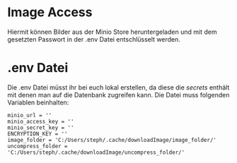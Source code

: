 # Image Access

Hiermit können Bilder aus der Minio Store heruntergeladen und mit dem gesetzten Passwort in der .env Datei entschlüsselt werden.

# .env Datei
Die .env Datei müsst ihr bei euch lokal erstellen, da diese die *secrets* enthält mit denen man auf die Datenbank zugreifen kann.
Die Datei muss folgenden Variablen beinhalten:
```
minio_url = ''
minio_access_key = ''
minio_secret_key = ''
ENCRYPTION_KEY = ''
image_folder = 'C:/Users/steph/.cache/downloadImage/image_folder/'
uncompress_folder = 'C:/Users/steph/.cache/downloadImage/uncompress_folder/'
```